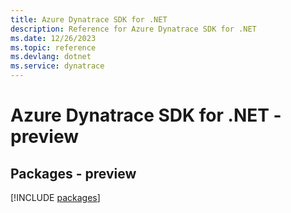 ```yaml
---
title: Azure Dynatrace SDK for .NET
description: Reference for Azure Dynatrace SDK for .NET
ms.date: 12/26/2023
ms.topic: reference
ms.devlang: dotnet
ms.service: dynatrace
---
```

# Azure Dynatrace SDK for .NET - preview
## Packages - preview
[!INCLUDE [packages](dynatrace-index.md)]